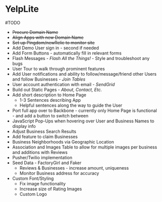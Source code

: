 # YelpLite



#TODO

- ~~Procure Domain Name~~
- ~~Align Apps with new Domain Name~~
- ~~Set up Pingdom/newRelic to monitor site~~
- Add Demo User sign in - second if needed
- Add Form Buttons - automatically fill in relevant forms
- Flash Messages - *Flash All the Things!* - Style and troubleshoot any bugs
- User Tour to walk through prominent features
- Add User notifications and ability to follow/message/friend other Users and follow Businesses - *Join Tables*
- User account authentication with email - *SendGrid*
- Build out Static Pages - *About, Contact, Etc.*
- Add short description to Home Page
  - 1-3 Sentences describing App
  - Helpful sentences along the way to guide the User
- Port full app over to Backbone - currently only Home Page is functional - and add a button to switch between
- JavaScript Pop-Ups when hovering over User and Business Names to display info
- Adjust Business Search Results
- Add feature to claim Businesses
- Business Neighborhoods via Geographic Location
- Association and Images Table to allow for multiple images per business and additions with Reviews
- Pusher/Twilio implementation
- Seed Data - FactoryGirl and Faker
  - Reviews & Businesses - increase amount, uniqueness
  - Monitor Business address for accuracy
- Custom Font/Styling
  - Fix image functionality
  - Increase size of Rating Images
  - Custom Logo
